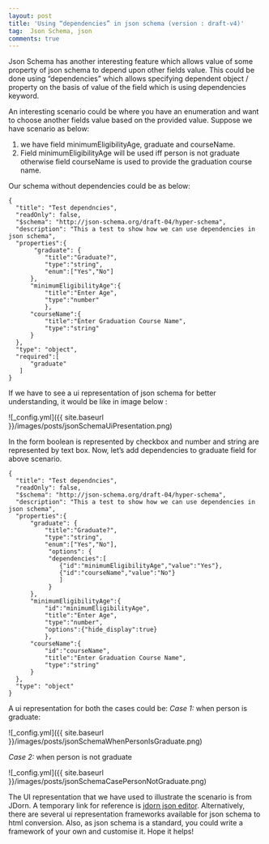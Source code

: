 ```yaml
---
layout: post
title: 'Using “dependencies” in json schema (version : draft-v4)'
tag:  Json Schema, json
comments: true
---
```


Json Schema has another interesting feature which allows value of some property of json schema to depend upon other fields value. This could be done using “dependencies” which allows specifying dependent object / property on the basis of value of the field which is using dependencies keyword.

An interesting scenario could be where you have an enumeration and want to choose another fields value based on the provided value.
Suppose we have scenario as below:

1. we have field minimumEligibilityAge, graduate and courseName.
2. Field minimumEligibilityAge will be used iff person is not graduate otherwise field courseName is used to provide the graduation course name.

Our schema without dependencies could be as below:

	{
	  "title": "Test dependncies",
	  "readOnly": false,
	  "$schema": "http://json-schema.org/draft-04/hyper-schema",
	  "description": "This a test to show how we can use dependencies in json schema",
	  "properties":{
		   "graduate": {
			  "title":"Graduate?",
			  "type":"string",
			  "enum":["Yes","No"]
		  },
		  "minimumEligibilityAge":{
			  "title":"Enter Age",
			  "type":"number"
			  },
		  "courseName":{
			  "title":"Enter Graduation Course Name",
			  "type":"string"
		  }
	  },
	  "type": "object",
	  "required":[
		  "graduate"
	   ]
	}

If we have to see a ui representation of json schema for better understanding, it would be like in image below :

![_config.yml]({{ site.baseurl }}/images/posts/jsonSchemaUiPresentation.png)


In the form boolean is represented by checkbox and number and string are represented by text box.
Now, let’s add dependencies to graduate field for above scenario.

	{
	  "title": "Test dependncies",
	  "readOnly": false,
	  "$schema": "http://json-schema.org/draft-04/hyper-schema",
	  "description": "This a test to show how we can use dependencies in json schema",
	  "properties":{
		  "graduate": {
			  "title":"Graduate?",
			  "type":"string",
			  "enum":["Yes","No"],
			   "options": {
			   "dependencies":[
				  {"id":"minimumEligibilityAge","value":"Yes"},
				  {"id":"courseName","value":"No"}
				  ]
			   }
		  },
		  "minimumEligibilityAge":{
			  "id":"minimumEligibilityAge",
			  "title":"Enter Age",
			  "type":"number",
			  "options":{"hide_display":true}
			  },
		  "courseName":{
			  "id":"courseName",
			  "title":"Enter Graduation Course Name",
			  "type":"string"
		  }
	  },
	  "type": "object"
	}

A ui representation for both the cases could be:
*Case 1:* when person is graduate:


![_config.yml]({{ site.baseurl }}/images/posts/jsonSchemaWhenPersonIsGraduate.png)

*Case 2:* when person is not graduate

![_config.yml]({{ site.baseurl }}/images/posts/jsonSchemaCasePersonNotGraduate.png)

The UI representation that we have used to illustrate the scenario is from JDorn. A temporary link for reference is [jdorn json editor](https://github.com/jdorn/json-editor). Alternatively, there are several ui representation frameworks available for json schema to html conversion. Also, as json schema is a standard, you could write a framework of your own and customise it.
Hope it helps!
